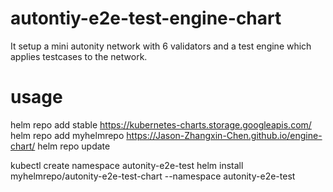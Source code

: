 # autontiy-e2e-test-engine-chart
It setup a mini autonity network with 6 validators and a test engine which applies testcases to the network.

# usage
helm repo add stable https://kubernetes-charts.storage.googleapis.com/
helm repo add myhelmrepo https://Jason-Zhangxin-Chen.github.io/engine-chart/
helm repo update

kubectl create namespace autonity-e2e-test
helm install myhelmrepo/autonity-e2e-test-chart --namespace autonity-e2e-test
